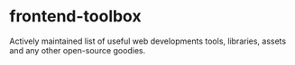 frontend-toolbox
================

Actively maintained list of useful web developments tools, libraries, assets and any other open-source goodies.